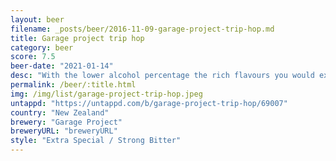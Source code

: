 ```yaml
---
layout: beer
filename: _posts/beer/2016-11-09-garage-project-trip-hop.md
title: Garage project trip hop
category: beer
score: 7.5
beer-date: "2021-01-14"
desc: "With the lower alcohol percentage the rich flavours you would expect from a triple hop don’t come through, but perhaps that’s the point. The flavours don’t build up and slow down the drinking. Not my style because I’m ok with heavier beers but has nice flavours"
permalink: /beer/:title.html
img: /img/list/garage-project-trip-hop.jpeg
untappd: "https://untappd.com/b/garage-project-trip-hop/69007"
country: "New Zealand"
brewery: "Garage Project"
breweryURL: "breweryURL"
style: "Extra Special / Strong Bitter"
---
```

